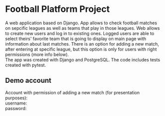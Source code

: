 # Football Platform Project

A web application based on Django. App allows to check football matches on sepcific leagues as well as teams that play
in those leagues. Web allows to create new users and log in to existing ones. Logged users are able to select theirs'
favorite team that is going to display on main page with information about last matches. There is an option for adding a
new match, after entering at specific league, but this option is only for users with right permissions (more info
below). <br/>
The app was created with Django and PostgreSQL. The code includes tests created with pytest.

## Demo account

Account with permission of adding a new match (for presentation purposes): <br/>
username: <br/>
password:
